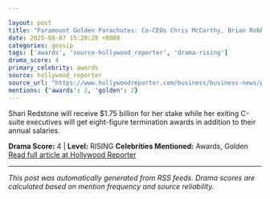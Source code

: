 ```yaml
---

layout: post
title: "Paramount Golden Parachutes: Co-CEOs Chris McCarthy, Brian Robbins to Get $18 Million Payouts"""
date: 2025-08-07 15:20:28 +0000
categories: gossip
tags: ['awards', 'source-hollywood_reporter', 'drama-rising']
drama_score: 4
primary_celebrity: awards
source: hollywood_reporter
source_url: "https://www.hollywoodreporter.com/business/business-news/paramount-chris-mccarthy-brian-robbins-pay-1236339354/"""
mentions: {'awards': 2, 'golden': 2}
---
```


Shari Redstone will receive $1.75 billion for her stake while her exiting C-suite executives will get eight-figure termination awards in addition to their annual salaries.

**Drama Score:** 4 | **Level:** RISING **Celebrities Mentioned:** Awards, Golden [Read full article at Hollywood Reporter](https://www.hollywoodreporter.com/business/business-news/paramount-chris-mccarthy-brian-robbins-pay-1236339354/)

---

*This post was automatically generated from RSS feeds. Drama scores are calculated based on mention frequency and source reliability.*